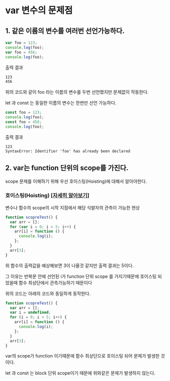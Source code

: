 # var 변수의 문제점

## 1. 같은 이름의 변수를 여러번 선언가능하다.

```js
var foo = 123;
console.log(foo);
var foo = 456;
console.log(foo);
```

출력 결과

```bash
123
456
```

위의 코드와 같이 foo 라는 이름의 변수를 두번 선언했지만 문제없이 작동한다.

let 과 const 는 동일한 이름의 변수는 한번만 선언 가능하다.

```js
const foo = 123;
console.log(foo);
const foo = 456;
console.log(foo);
```

출력 결과

```
123
SyntaxError: Identifier 'foo' has already been declared
```

## 2. var는 function 단위의 scope를 가진다.

scope 문제를 이해하기 위해 우선 호이스팅(Hoisting)에 대해서 알아야한다.

### 호이스팅(Hoisting) [[자세히 알아보기](<호이스팅(Hoisting).md>)]

변수나 함수의 scope의 시작 지점에서 해당 식뱔자의 관측이 가능한 현상

```js
function scopreTest() {
  var arr = [];
  for (var i = 0; i < 5; i++) {
    arr[i] = function () {
      console.log(i);
    };
  }
  arr[3];
}
```

위 함수의 출력값을 예상해보면 3이 나올것 같지만 출력 결과는 5이다.

그 이유는 반복문 안에 선언된 i가 function 단위 scope 를 가지기때문에 호이스팅 되었을때 함수 최상단에서 관측가능하기 때문이다

위의 코드는 아래의 코드와 동일하게 동작한다.

```js
function scopreTest() {
  var arr = [];
  var i = undefined;
  for (i = 0; i < 5; i++) {
    arr[i] = function () {
      console.log(i);
    };
  }
  arr[3];
}
```

var의 scope가 function 이기때문에 함수 최상단으로 호이스팅 되어 문제가 발생한 것이다.

let 과 const 는 block 단위 scope이기 때문에 위와같은 문제가 발생하지 않는다.
